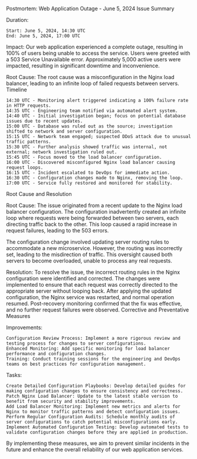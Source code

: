 Postmortem: Web Application Outage - June 5, 2024
Issue Summary

Duration:

    Start: June 5, 2024, 14:30 UTC
    End: June 5, 2024, 17:00 UTC

Impact:
Our web application experienced a complete outage, resulting in 100% of users being unable to access the service. Users were greeted with a 503 Service Unavailable error. Approximately 5,000 active users were impacted, resulting in significant downtime and inconvenience.

Root Cause:
The root cause was a misconfiguration in the Nginx load balancer, leading to an infinite loop of failed requests between servers.
Timeline

    14:30 UTC - Monitoring alert triggered indicating a 100% failure rate in HTTP requests.
    14:35 UTC - Engineering team notified via automated alert system.
    14:40 UTC - Initial investigation began; focus on potential database issues due to recent updates.
    15:00 UTC - Database was ruled out as the source; investigation shifted to network and server configuration.
    15:15 UTC - Network team engaged; suspected DDoS attack due to unusual traffic patterns.
    15:30 UTC - Further analysis showed traffic was internal, not external; network investigation ruled out.
    15:45 UTC - Focus moved to the load balancer configuration.
    16:00 UTC - Discovered misconfigured Nginx load balancer causing request loops.
    16:15 UTC - Incident escalated to DevOps for immediate action.
    16:30 UTC - Configuration changes made to Nginx, removing the loop.
    17:00 UTC - Service fully restored and monitored for stability.

Root Cause and Resolution

Root Cause:
The issue originated from a recent update to the Nginx load balancer configuration. The configuration inadvertently created an infinite loop where requests were being forwarded between two servers, each directing traffic back to the other. This loop caused a rapid increase in request failures, leading to the 503 errors.

The configuration change involved updating server routing rules to accommodate a new microservice. However, the routing was incorrectly set, leading to the misdirection of traffic. This oversight caused both servers to become overloaded, unable to process any real requests.

Resolution:
To resolve the issue, the incorrect routing rules in the Nginx configuration were identified and corrected. The changes were implemented to ensure that each request was correctly directed to the appropriate server without looping back. After applying the updated configuration, the Nginx service was restarted, and normal operation resumed. Post-recovery monitoring confirmed that the fix was effective, and no further request failures were observed.
Corrective and Preventative Measures

Improvements:

    Configuration Review Process: Implement a more rigorous review and testing process for changes to server configurations.
    Enhanced Monitoring: Add specific monitoring for load balancer performance and configuration changes.
    Training: Conduct training sessions for the engineering and DevOps teams on best practices for configuration management.

Tasks:

    Create Detailed Configuration Playbooks: Develop detailed guides for making configuration changes to ensure consistency and correctness.
    Patch Nginx Load Balancer: Update to the latest stable version to benefit from security and stability improvements.
    Add Load Balancer Monitoring: Implement new metrics and alerts for Nginx to monitor traffic patterns and detect configuration issues.
    Perform Regular Configuration Audits: Schedule monthly audits of server configurations to catch potential misconfigurations early.
    Implement Automated Configuration Testing: Develop automated tests to validate configuration changes before they are applied in production.

By implementing these measures, we aim to prevent similar incidents in the future and enhance the overall reliability of our web application services.
